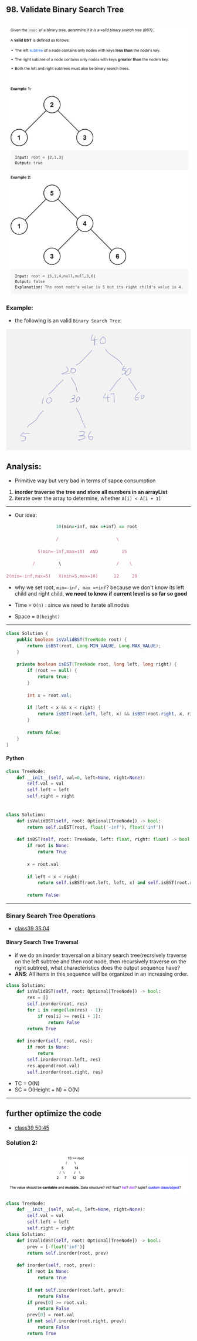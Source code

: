 ## 98. Validate Binary Search Tree
![](img/2022-12-25-17-12-53.png)
---


### Example:

- the following is an valid `Binary Search Tree`:


![](img/2024-04-11-14-45-40.png)

## Analysis:

- Primitive way but very bad in terms of sapce consumption

1. **inorder traverse the tree and store all numbers in an arrayList**
2. iterate over the array to determine, whether `A[i] < A[i + 1]`
---   

- Our idea:

```ruby
                   10(min=-inf, max =+inf) == root

                   /                      \

            5(min=-inf,max=10)  AND         15

          /         \                     /    \   

2(min=-inf,max=5)   X(min=5,max=10)      12     20
```

- why we set root, `min=-inf, max =+inf`? because we don't know its left child and 
  right child, **we need to know if current level is so far so good**

- Time = `O(n)`    : since we need to iterate all nodes
- Space = `O(height)`

---

```java
class Solution {
    public boolean isValidBST(TreeNode root) {
        return isBST(root, Long.MIN_VALUE, Long.MAX_VALUE);
    }

    private boolean isBST(TreeNode root, long left, long right) {
        if (root == null) {
            return true;
        }

        int x = root.val;

        if (left < x && x < right) {
            return isBST(root.left, left, x) && isBST(root.right, x, right);
        }

        return false;
    }
}
```

#### Python

```py
class TreeNode:
    def __init__(self, val=0, left=None, right=None):
        self.val = val
        self.left = left
        self.right = right


class Solution:
    def isValidBST(self, root: Optional[TreeNode]) -> bool:
        return self.isBST(root, float('-inf'), float('inf'))

    def isBST(self, root: TreeNode, left: float, right: float) -> bool:
        if root is None:
            return True

        x = root.val

        if left < x < right:
            return self.isBST(root.left, left, x) and self.isBST(root.right, x, right)

        return False
```


---

### Binary Search Tree Operations

- [class39 35:04]()

#### Binary Search Tree Traversal
  - if we do an inorder traversal on a binary search tree(recrsively traverse on the left subtree and then root node, then recursively traverse on the
    right subtree), what characteristics does the output sequence have?
  - **ANS**: All items in this sequence will be organized in an increasing order.

```py
class Solution:
    def isValidBST(self, root: Optional[TreeNode]) -> bool:
        res = []
        self.inorder(root, res)
        for i in range(len(res) - 1):
            if res[i] >= res[i + 1]:
                return False
        return True

    def inorder(self, root, res):
        if root is None:
            return
        self.inorder(root.left, res)
        res.append(root.val)
        self.inorder(root.right, res)
```

- TC = O(N)
- SC = O(Height + N) = O(N)

---
## further optimize the code
- [class39 50:45]() 

### Solution 2:

![](img/2025-04-09-17-35-17.png)

```py
class TreeNode:
    def __init__(self, val=0, left=None, right=None):
        self.val = val
        self.left = left
        self.right = right
class Solution:
    def isValidBST(self, root: Optional[TreeNode]) -> bool:
        prev = [-float('inf')]
        return self.inorder(root, prev)

    def inorder(self, root, prev):
        if root is None:
            return True

        if not self.inorder(root.left, prev):
            return False
        if prev[0] >= root.val:
            return False
        prev[0] = root.val
        if not self.inorder(root.right, prev):
            return False
        return True
```